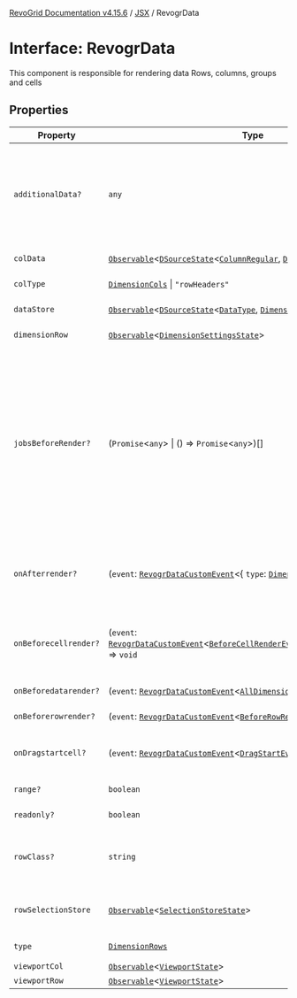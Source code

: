 [RevoGrid Documentation v4.15.6](README.md) / [JSX](Namespace.JSX.md) / RevogrData

# Interface: RevogrData

This component is responsible for rendering data
Rows, columns, groups and cells

## Properties

| Property | Type | Description | Defined in |
| ------ | ------ | ------ | ------ |
| `additionalData?` | `any` | Additional data to pass to renderer Used in plugins such as vue or react to pass root app entity to cells | [src/components.d.ts:1720](https://github.com/revolist/revogrid/blob/8ab186c1ae2faee97d25784acff6dbf4187524f8/src/components.d.ts#L1720) |
| `colData` | [`Observable`](TypeAlias.Observable.md)\<[`DSourceState`](TypeAlias.DSourceState.md)\<[`ColumnRegular`](Interface.ColumnRegular.md), [`DimensionCols`](TypeAlias.DimensionCols.md)\>\> | Column source | [src/components.d.ts:1724](https://github.com/revolist/revogrid/blob/8ab186c1ae2faee97d25784acff6dbf4187524f8/src/components.d.ts#L1724) |
| `colType` | [`DimensionCols`](TypeAlias.DimensionCols.md) \| `"rowHeaders"` | Column data type | [src/components.d.ts:1728](https://github.com/revolist/revogrid/blob/8ab186c1ae2faee97d25784acff6dbf4187524f8/src/components.d.ts#L1728) |
| `dataStore` | [`Observable`](TypeAlias.Observable.md)\<[`DSourceState`](TypeAlias.DSourceState.md)\<[`DataType`](TypeAlias.DataType.md), [`DimensionRows`](TypeAlias.DimensionRows.md)\>\> | Data rows source | [src/components.d.ts:1732](https://github.com/revolist/revogrid/blob/8ab186c1ae2faee97d25784acff6dbf4187524f8/src/components.d.ts#L1732) |
| `dimensionRow` | [`Observable`](TypeAlias.Observable.md)\<[`DimensionSettingsState`](Interface.DimensionSettingsState.md)\> | Dimension settings Y | [src/components.d.ts:1736](https://github.com/revolist/revogrid/blob/8ab186c1ae2faee97d25784acff6dbf4187524f8/src/components.d.ts#L1736) |
| `jobsBeforeRender?` | (`Promise`\<`any`\> \| () => `Promise`\<`any`\>)[] | Prevent rendering until job is done. Can be used for initial rendering performance improvement. When several plugins require initial rendering this will prevent double initial rendering. | [src/components.d.ts:1740](https://github.com/revolist/revogrid/blob/8ab186c1ae2faee97d25784acff6dbf4187524f8/src/components.d.ts#L1740) |
| `onAfterrender?` | (`event`: [`RevogrDataCustomEvent`](Interface.RevogrDataCustomEvent.md)\<\{ `type`: [`DimensionRows`](TypeAlias.DimensionRows.md); \}\>) => `void` | When data render finished for the designated type | [src/components.d.ts:1744](https://github.com/revolist/revogrid/blob/8ab186c1ae2faee97d25784acff6dbf4187524f8/src/components.d.ts#L1744) |
| `onBeforecellrender?` | (`event`: [`RevogrDataCustomEvent`](Interface.RevogrDataCustomEvent.md)\<[`BeforeCellRenderEvent`](Interface.BeforeCellRenderEvent.md)\<[`CellTemplateProp`](Interface.CellTemplateProp.md)\>\>) => `void` | Before each cell render function. Allows to override cell properties | [src/components.d.ts:1748](https://github.com/revolist/revogrid/blob/8ab186c1ae2faee97d25784acff6dbf4187524f8/src/components.d.ts#L1748) |
| `onBeforedatarender?` | (`event`: [`RevogrDataCustomEvent`](Interface.RevogrDataCustomEvent.md)\<[`AllDimensionType`](Interface.AllDimensionType.md)\>) => `void` | Before data render | [src/components.d.ts:1752](https://github.com/revolist/revogrid/blob/8ab186c1ae2faee97d25784acff6dbf4187524f8/src/components.d.ts#L1752) |
| `onBeforerowrender?` | (`event`: [`RevogrDataCustomEvent`](Interface.RevogrDataCustomEvent.md)\<[`BeforeRowRenderEvent`](Interface.BeforeRowRenderEvent.md)\<`any`\>\>) => `void` | Before each row render | [src/components.d.ts:1756](https://github.com/revolist/revogrid/blob/8ab186c1ae2faee97d25784acff6dbf4187524f8/src/components.d.ts#L1756) |
| `onDragstartcell?` | (`event`: [`RevogrDataCustomEvent`](Interface.RevogrDataCustomEvent.md)\<[`DragStartEvent`](Interface.DragStartEvent.md)\>) => `void` | Event emitted on cell drag start | [src/components.d.ts:1760](https://github.com/revolist/revogrid/blob/8ab186c1ae2faee97d25784acff6dbf4187524f8/src/components.d.ts#L1760) |
| `range?` | `boolean` | Range allowed | [src/components.d.ts:1764](https://github.com/revolist/revogrid/blob/8ab186c1ae2faee97d25784acff6dbf4187524f8/src/components.d.ts#L1764) |
| `readonly?` | `boolean` | Readonly mode | [src/components.d.ts:1768](https://github.com/revolist/revogrid/blob/8ab186c1ae2faee97d25784acff6dbf4187524f8/src/components.d.ts#L1768) |
| `rowClass?` | `string` | Defines property from which to read row class | [src/components.d.ts:1772](https://github.com/revolist/revogrid/blob/8ab186c1ae2faee97d25784acff6dbf4187524f8/src/components.d.ts#L1772) |
| `rowSelectionStore` | [`Observable`](TypeAlias.Observable.md)\<[`SelectionStoreState`](TypeAlias.SelectionStoreState.md)\> | Selection, range, focus for row selection | [src/components.d.ts:1776](https://github.com/revolist/revogrid/blob/8ab186c1ae2faee97d25784acff6dbf4187524f8/src/components.d.ts#L1776) |
| `type` | [`DimensionRows`](TypeAlias.DimensionRows.md) | Row data type | [src/components.d.ts:1780](https://github.com/revolist/revogrid/blob/8ab186c1ae2faee97d25784acff6dbf4187524f8/src/components.d.ts#L1780) |
| `viewportCol` | [`Observable`](TypeAlias.Observable.md)\<[`ViewportState`](Interface.ViewportState.md)\> | Viewport X | [src/components.d.ts:1784](https://github.com/revolist/revogrid/blob/8ab186c1ae2faee97d25784acff6dbf4187524f8/src/components.d.ts#L1784) |
| `viewportRow` | [`Observable`](TypeAlias.Observable.md)\<[`ViewportState`](Interface.ViewportState.md)\> | Viewport Y | [src/components.d.ts:1788](https://github.com/revolist/revogrid/blob/8ab186c1ae2faee97d25784acff6dbf4187524f8/src/components.d.ts#L1788) |
